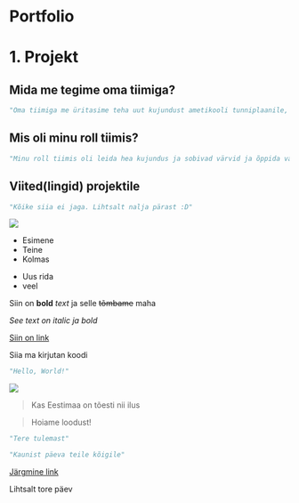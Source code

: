#    Portfolio
#   1. Projekt

##  Mida me tegime oma tiimiga?


```python
"Oma tiimiga me üritasime teha uut kujundust ametikooli tunniplaanile, et see oleks kasutajasõbralik ja õpetajatel oleks seda lihtsam kasutada"
````
##  Mis oli minu roll tiimis?
```python
"Minu roll tiimis oli leida hea kujundus ja sobivad värvid ja õppida vanemate õpilaste pealt kuidas käib koodi kirjutamine"
````
##  Viited(lingid)  projektile
```python
"Kõike siia ei jaga. Lihtsalt nalja pärast :D"
````

![](Esileht.png)


-   Esimene
-   Teine
-   Kolmas

*   Uus rida
*   veel



Siin on **bold** _text_ ja selle ~~tõmbame~~ maha

*_See text on italic ja bold_*

[Siin on link](https://www.google.com)

Siia ma kirjutan koodi


```python
"Hello, World!"
````
![](https://cdn.pixabay.com/photo/2015/04/23/22/00/tree-736885_1280.jpg)

>   Kas Eestimaa on tõesti nii ilus

>   Hoiame loodust!

```python
"Tere tulemast"
`````

```python
"Kaunist päeva teile kõigile"
`````
[Järgmine link](https://www.youtube.com/watch?v=2O975ewRT7Q)

Lihtsalt tore päev
